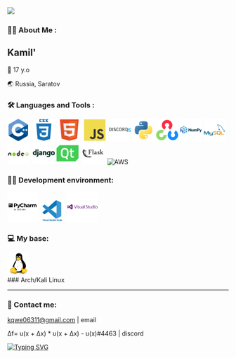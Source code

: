 <div id="header" align="left">
  <img src="https://media.giphy.com/media/zOvBKUUEERdNm/giphy.gif" width="360"/>
</div>


### :woman_technologist: About Me :
## Kamil'

:brain: 17 y.o

:earth_asia: Russia, Saratov



### :hammer_and_wrench: Languages and Tools :
<div>
  <img src="https://github.com/devicons/devicon/blob/master/icons/cplusplus/cplusplus-original.svg" title="C++" alt="Material UI" width="50" height="50"/>&nbsp;
  <img src="https://github.com/devicons/devicon/blob/master/icons/css3/css3-plain-wordmark.svg"  title="CSS3" alt="CSS" width="50" height="50"/>&nbsp;
  <img src="https://github.com/devicons/devicon/blob/master/icons/html5/html5-original.svg" title="HTML5" alt="HTML" width="50" height="50"/>&nbsp;
  <img src="https://github.com/devicons/devicon/blob/master/icons/javascript/javascript-original.svg" title="JavaScript" alt="JavaScript" width="50" height="50"/>&nbsp;
  <img src="https://github.com/devicons/devicon/blob/master/icons/discordjs/discordjs-original-wordmark.svg" title="DiscordJS" **alt="JS" width="50" height="50"/>
  <img src="https://github.com/devicons/devicon/blob/master/icons/python/python-original.svg" title="Python" **alt="Git" width="50" height="50"/>
  <img src="https://github.com/devicons/devicon/blob/master/icons/opencv/opencv-original.svg" title="OpenCV" **alt="Git" width="50" height="50"/>
  <img src="https://github.com/devicons/devicon/blob/master/icons/numpy/numpy-original-wordmark.svg" title="Numpy" **alt="Git" width="50" height="50"/>
  <img src="https://github.com/devicons/devicon/blob/master/icons/mysql/mysql-original-wordmark.svg" title="MySQL"  alt="MySQL" width="50" height="50"/>&nbsp;
  <img src="https://github.com/devicons/devicon/blob/master/icons/nodejs/nodejs-original-wordmark.svg" title="NodeJS" alt="NodeJS" width="50" height="50"/>&nbsp;
  <img src="https://github.com/devicons/devicon/blob/master/icons/django/django-plain-wordmark.svg" title="Django" alt="AWS" width="50" height="50"/>   
  <img src="https://github.com/devicons/devicon/blob/master/icons/qt/qt-original.svg" title="Qt" alt="AWS" width="50" height="50"/>&nbsp;
  <img src="https://github.com/devicons/devicon/blob/master/icons/flask/flask-original-wordmark.svg" title="Flask" alt="AWS" width="50" height="50"/>&nbsp;
  <img src="" title="Flask" alt="AWS" width="50" height="50"/>&nbsp;
</div>



### 🧑‍🚀 Development environment:
<div>
  <img src="https://github.com/devicons/devicon/blob/master/icons/pycharm/pycharm-original-wordmark.svg" title="Pycharm" alt="NodeJS" width="70" height="70"/>&nbsp;
  <img src="https://github.com/devicons/devicon/blob/master/icons/vscode/vscode-original-wordmark.svg"title="VS Code" alt="NodeJS" width="50" height="50"/>&nbsp;
  <img src="https://github.com/devicons/devicon/blob/master/icons/visualstudio/visualstudio-plain-wordmark.svg"title="Microsoft Studio" alt="NodeJS" width="70" height="70"/>&nbsp;
</div>


### :computer: My base:
<div>
  <img src="https://github.com/devicons/devicon/blob/master/icons/linux/linux-original.svg"title="VS Code" alt="HIGH" width="50" height="50"/>&nbsp;
</div>
### Arch/Kali Linux
    
__________________________________________


### :open_book: Contact me:

 kqwe06311@gmail.com | email
 
 Δf= u(x + Δx) * υ(x + Δx) - u(x)#4463 | discord
 























[![Typing SVG](https://readme-typing-svg.demolab.com?font=Fira+Code&size=22&pause=1000&color=7807F7&background=FFFFFF00&width=435&lines=+Genius+%3D+True)](https://git.io/typing-svg)
